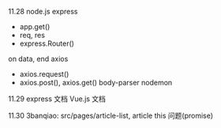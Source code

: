 11.28
node.js
express
 - app.get()
 - req, res
 - express.Router()

on data, end
axios
 - axios.request()
 - axios.post(), axios.get()
body-parser
nodemon

11.29
express 文档
Vue.js 文档

11.30
3banqiao: src/pages/article-list, article 
this 问题(promise)
